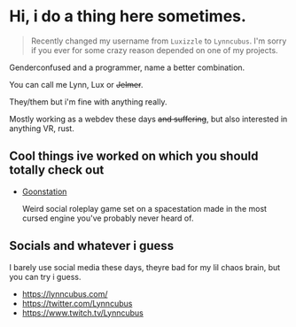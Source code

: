 # Hi, i do a thing here sometimes.

> Recently changed my username from `Luxizzle` to `Lynncubus`. I'm sorry if you ever for some crazy reason depended on one of my projects.

Genderconfused and a programmer, name a better combination.

You can call me Lynn, Lux or ~~Jelmer~~. 

They/them but i'm fine with anything really.

Mostly working as a webdev these days ~~and suffering~~, but also interested in anything VR, rust.

## Cool things ive worked on which you should totally check out

- [Goonstation](goonstation/goonstation)

  Weird social roleplay game set on a spacestation made in the most cursed engine you've probably never heard of.

## Socials and whatever i guess

I barely use social media these days, theyre bad for my lil chaos brain, but you can try i guess.

- https://lynncubus.com/
- https://twitter.com/Lynncubus
- https://www.twitch.tv/Lynncubus

<!--
**Lynncubus/Lynncubus** is a ✨ _special_ ✨ repository because its `README.md` (this file) appears on your GitHub profile.

Here are some ideas to get you started:

- 🔭 I’m currently working on ...
- 🌱 I’m currently learning ...
- 👯 I’m looking to collaborate on ...
- 🤔 I’m looking for help with ...
- 💬 Ask me about ...
- 📫 How to reach me: ...
- 😄 Pronouns: ...
- ⚡ Fun fact: ...
-->
